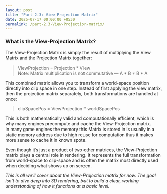 ```yaml
---
layout: post
title: "Part 2.3: View Projection Matrix"
date: 2025-07-17 00:00:00 +0530
permalink: /part-2.3-View-Projection-matrix/
---
```


### **What is the View-Projection Matrix?**

The View-Projection Matrix is simply the result of multiplying the View Matrix and the Projection Matrix together:
>ViewProjection = Projection * View  
Note: Matrix multiplication is not commutative — A * B ≠ B * A

This combined matrix allows you to transform a world-space position directly into clip space in one step. Instead of first 
applying the view matrix, then the projection matrix separately, both transformations are handled at once:

>clipSpacePos = ViewProjection * worldSpacePos

This is both mathematically valid and computationally efficient, which is why many engines precompute and cache the View-Projection matrix.  
In many game engines the memory this Matrix is stored in is usually in a static memory address due to high reuse for computation thus it makes
more sense to cache it in known spots.

Even though it’s just a product of two other matrices, the View-Projection matrix plays a central role in rendering.
It represents the full transformation from world-space to clip-space and is often the matrix most directly used when deciding what shows up on screen.  

*This is all we’ll cover about the View-Projection matrix for now. The goal isn’t to dive deep into 3D rendering, but to build a clear, 
working understanding of how it functions at a basic level.*  